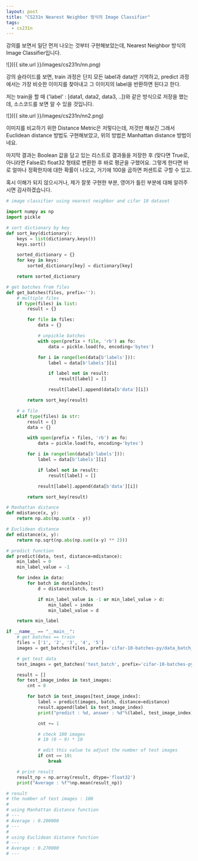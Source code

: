 ```yaml
---
layout: post
title: "CS231n Nearest Neighbor 방식의 Image Classifier"
tags:
  - cs231n
---
```


강의를 보면서 일단 먼저 나오는 것부터 구현해보았는데, Nearest Neighbor 방식의 Image Classifier입니다.

![]({{ site.url }}/images/cs231n/nn.png)

강의 슬라이드를 보면, train 과정은 단지 모든 label과 data만 기억하고, predict 과정에서는 가장 비슷한 이미지를 찾아내고 그 이미지의 label을 반환하면 된다고 한다.

저는 train을 할 때 {'label' : [data1, data2, data3, ..]}와 같은 방식으로 저장을 했는데, 소스코드를 보면 알 수 있을 것입니다.

![]({{ site.url }}/images/cs231n/nn2.png)

이미지를 비교하기 위한 Distance Metric은 저렇다는데, 저것만 해보긴 그래서 Euclidean distance 방법도 구현해보았고, 위의 방법은 Manhattan distance 방법이네요.

마지막 결과는 Boolean 값을 담고 있는 리스트로 결과들을 저장한 후 (맞다면 True로, 아니라면 False로) float32 형태로 변환한 후 바로 평균을 구했어요. 그렇게 한다면 바로 얼마나 정확한지에 대한 확률이 나오고, 거기에 100을 곱하면 퍼센트로 구할 수 있고.

혹시 이해가 되지 않으시거나, 제가 잘못 구현한 부분, 영어가 틀린 부분에 대해 알려주시면 감사하겠습니다.

```python
# image classifier using nearest neighbor and cifar 10 dataset

import numpy as np
import pickle

# sort dictionary by key
def sort_key(dictionary):
    keys = list(dictionary.keys())
    keys.sort()

    sorted_dictionary = {}
    for key in keys:
        sorted_dictionary[key] = dictionary[key]

    return sorted_dictionary

# get batches from files
def get_batches(files, prefix=''):
    # multiple files
    if type(files) is list:
        result = {}

        for file in files:
            data = {}

            # unpickle batches
            with open(prefix + file, 'rb') as fo:
                data = pickle.load(fo, encoding='bytes')

            for i in range(len(data[b'labels'])):
                label = data[b'labels'][i]

                if label not in result:
                    result[label] = []

                result[label].append(data[b'data'][i])

        return sort_key(result)

    # a file
    elif type(files) is str:
        result = {}
        data = {}

        with open(prefix + files, 'rb') as fo:
            data = pickle.load(fo, encoding='bytes')

        for i in range(len(data[b'labels'])):
            label = data[b'labels'][i]

            if label not in result:
                result[label] = []

            result[label].append(data[b'data'][i])

        return sort_key(result)

# Manhattan distance
def mdistance(x, y):
    return np.abs(np.sum(x - y))

# Euclidean distance
def edistance(x, y):
    return np.sqrt(np.abs(np.sum((x-y) ** 2)))

# predict function
def predict(data, test, distance=mdistance):
    min_label = 0
    min_label_value = -1

    for index in data:
        for batch in data[index]:
            d = distance(batch, test)

            if min_label_value is -1 or min_label_value > d:
                min_label = index
                min_label_value = d

    return min_label

if __name__ == "__main__":
    # get batches == train
    files = ['1', '2', '3', '4', '5']
    images = get_batches(files, prefix='cifar-10-batches-py/data_batch_')

    # get test data
    test_images = get_batches('test_batch', prefix='cifar-10-batches-py/')

    result = []
    for test_image_index in test_images:
        cnt = 0

        for batch in test_images[test_image_index]:
            label = predict(images, batch, distance=edistance)
            result.append(label is test_image_index)
            print("predict : %d, answer : %d"%(label, test_image_index))

            cnt += 1

            # check 100 images
            # 10 (0 ~ 9) * 10

            # edit this value to adjust the number of test images
            if cnt == 10:
                break

    # print result
    result_np = np.array(result, dtype='float32')
    print("Average : %f"%np.mean(result_np))

# result
# the number of test images : 100
#
# using Manhattan distance function
# ---
# Average : 0.200000
# ---
#
# using Euclidean distance function
# ---
# Average : 0.270000
# ---
```
